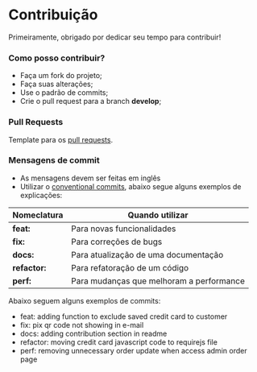 # Contribuição

Primeiramente, obrigado por dedicar seu tempo para contribuir!

### Como posso contribuir?

* Faça um fork do projeto;
* Faça suas alterações;
* Use o padrão de commits;
* Crie o pull request para a branch **develop**;

### Pull Requests

Template para os [pull requests](https://github.com/pagarme/woocommerce/blob/master/.github/pull_request_template/pull_request_template.md).

### Mensagens de commit

* As mensagens devem ser feitas em inglês
* Utilizar o [conventional commits](https://www.conventionalcommits.org/pt-br/v1.0.0/), abaixo segue alguns exemplos de explicações:

| Nomeclatura | Quando utilizar                          |
|--------|------------------------------------------|
| **feat:** | Para novas funcionalidades               |
| **fix:** | Para correções de bugs                   |
| **docs:** | Para atualização de uma documentação     |
| **refactor:** | Para refatoração de um código            |
| **perf:** | Para mudanças que melhoram a performance |

Abaixo seguem alguns exemplos de commits:

* feat: adding function to exclude saved credit card to customer
* fix: pix qr code not showing in e-mail
* docs: adding contribution section in readme
* refactor: moving credit card javascript code to requirejs file
* perf: removing unnecessary order update when access admin order page
